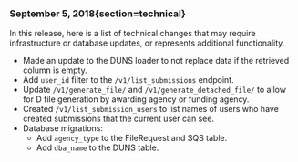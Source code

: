 ### September 5, 2018{section=technical}

In this release, here is a list of technical changes that may require infrastructure or database updates, or represents additional functionality.

* Made an update to the DUNS loader to not replace data if the retrieved column is empty.
* Add `user_id` filter to the `/v1/list_submissions` endpoint.
* Update `/v1/generate_file/` and `/v1/generate_detached_file/` to allow for D file generation by awarding agency or funding agency.
* Created `/v1/list_submission_users` to list names of users who have created submissions that the current user can see.
* Database migrations:
  * Add `agency_type` to the FileRequest and SQS table.
  * Add `dba_name` to the DUNS table.
